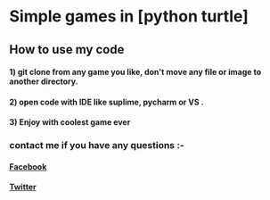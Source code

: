 # Simple games in [python turtle] 

## How to use my code
   #### 1) git clone from any game you like, don't move any file or image to another directory.
   #### 2) open code with IDE like suplime, pycharm or VS .
   #### 3) Enjoy with coolest game ever 

### contact me if you have any questions :-
   #### [Facebook](https://www.facebook.com/mahmoud.safan.771)
   #### [Twitter](https://twitter.com/MahmoudSafan55)
